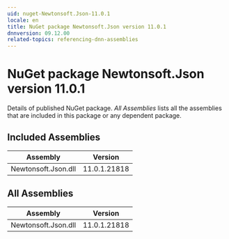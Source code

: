 ```yaml
---
uid: nuget-Newtonsoft.Json-11.0.1
locale: en
title: NuGet package Newtonsoft.Json version 11.0.1
dnnversion: 09.12.00
related-topics: referencing-dnn-assemblies
---
```


# NuGet package Newtonsoft.Json version 11.0.1
Details of published NuGet package.
*All Assemblies* lists all the assemblies that are included in this package or any dependent package.

## Included Assemblies

|Assembly|Version|
|---|---|
|Newtonsoft.Json.dll|11.0.1.21818|

## All Assemblies

|Assembly|Version|
|---|---|
|Newtonsoft.Json.dll|11.0.1.21818|

